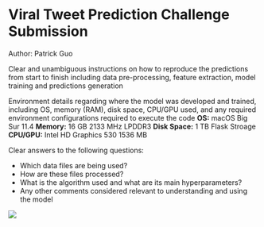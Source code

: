 # Viral Tweet Prediction Challenge Submission
Author: Patrick Guo

Clear and unambiguous instructions on how to reproduce the predictions from start to finish including data pre-processing, feature extraction, model training and predictions generation

Environment details regarding where the model was developed and trained, including OS, memory (RAM), disk space, CPU/GPU used, and any required environment configurations required to execute the code
**OS:** macOS Big Sur 11.4
**Memory:** 16 GB 2133 MHz LPDDR3
**Disk Space:** 1 TB Flask Stroage
**CPU/GPU:** Intel HD Graphics 530 1536 MB


Clear answers to the following questions:
- Which data files are being used?
- How are these files processed?
- What is the algorithm used and what are its main hyperparameters?
- Any other comments considered relevant to understanding and using the model


<img src="https://drawsql.app/benedict/diagrams/bitgrit-viral-tweets-dataset/embed">

